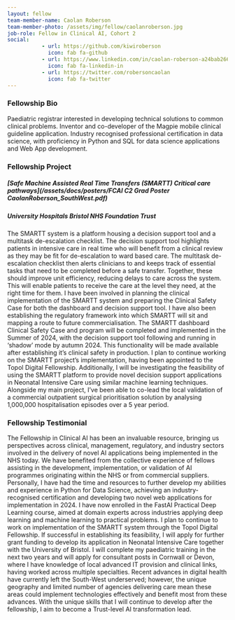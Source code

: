 ```yaml
---
layout: fellow
team-member-name: Caolan Roberson
team-member-photo: /assets/img/fellow/caolanroberson.jpg
job-role: Fellow in Clinical AI, Cohort 2
social:
           - url: https://github.com/kiwiroberson
             icon: fab fa-github
           - url: https://www.linkedin.com/in/caolan-roberson-a24bab266
             icon: fab fa-linkedin-in
           - url: https://twitter.com/robersoncaolan
             icon: fab fa-twitter
---
```


### Fellowship Bio
Paediatric registrar interested in developing technical solutions to common clinical problems. Inventor and co-developer of the Magpie mobile clinical guideline application. Industry recognised professional certification in data science, with proficiency in Python and SQL for data science applications and Web App development.


### Fellowship Project
##### _[Safe Machine Assisted Real Time Transfers (SMARTT) Critical care pathways](/assets/docs/posters/FCAI C2 Grad Poster CaolanRoberson_SouthWest.pdf)_
##### University Hospitals Bristol NHS Foundation Trust

The SMARTT system is a platform housing a decision support tool and a multitask de-escalation checklist. The decision support tool highlights patients in intensive care in real time who will benefit from a clinical review as they may be fit for de-escalation to ward based care. The multitask de-escalation checklist then alerts clinicians to and keeps track of essential tasks that need to be completed before a safe transfer.  Together, these should improve unit efficiency, reducing delays to care across the system. This will enable patients to receive the care at the level they need, at the right time for them.  I have been involved in planning the clinical implementation of the SMARTT system and preparing the Clinical Safety Case for both the dashboard and decision support tool. I have also been establishing the regulatory framework into which SMARTT will sit and mapping a route to future commercialisation.  The SMARTT dashboard Clinical Safety Case and  program will be completed and implemented in the Summer of 2024, with the decision support tool following and running in ‘shadow’ mode by autumn 2024. This functionality will be made available after establishing it’s clinical safety in production.  I plan to continue working on the SMARTT project’s implementation, having been appointed to the Topol Digital Fellowship. Additionally, I will be investigating the feasibility of using the SMARTT platform to provide novel decision support applications in Neonatal Intensive Care using similar machine learning techniques.  Alongside my main project, I’ve been able to co-lead the local validation of a commercial outpatient surgical prioritisation solution by analysing 1,000,000 hospitalisation episodes over a 5 year period.

### Fellowship Testimonial
The Fellowship in Clinical AI has been an invaluable resource, bringing us perspectives across clinical, management, regulatory, and industry sectors involved in the delivery of novel AI applications being implemented in the NHS today. We have benefited from the collective experience of fellows assisting in the development, implementation, or validation of AI programmes originating within the NHS or from commercial suppliers. Personally, I have had the time and resources to further develop my abilities and experience in Python for Data Science, achieving an industry-recognised certification and developing two novel web applications for implementation in 2024. I have now enrolled in the FastAI Practical Deep Learning course, aimed at domain experts across industries applying deep learning and machine learning to practical problems. I plan to continue to work on implementation of the SMARTT system through the Topol Digital Fellowship. If successful in establishing its feasibility, I will apply for further grant funding to develop its application in Neonatal Intensive Care together with the University of Bristol. I will complete my paediatric training in the next two years and will apply for consultant posts in Cornwall or Devon, where I have knowledge of local advanced IT provision and clinical links, having worked across multiple specialties. Recent advances in digital health have currently left the South-West underserved; however, the unique geography and limited number of agencies delivering care mean these areas could implement technologies effectively and benefit most from these advances. With the unique skills that I will continue to develop after the fellowship, I aim to become a Trust-level AI transformation lead.
